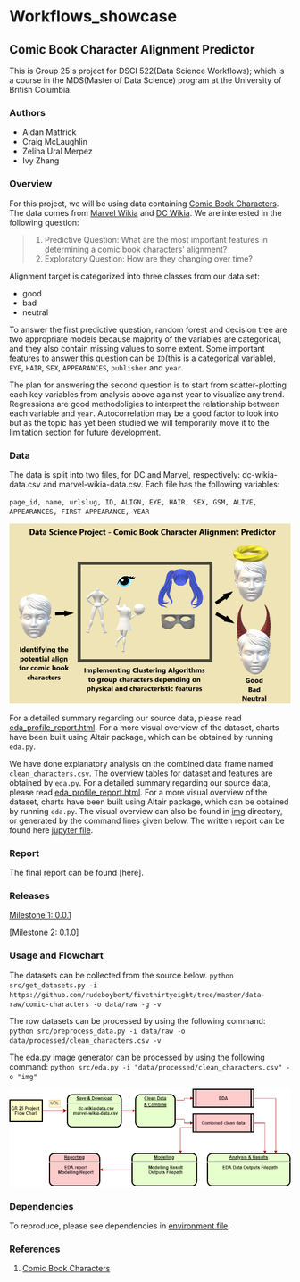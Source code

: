 # Workflows_showcase
## Comic Book Character Alignment Predictor
This is Group 25's project for DSCI 522(Data Science Workflows); which is a course in the MDS(Master of Data Science) program at the University of British Columbia.

### Authors

- Aidan Mattrick
- Craig McLaughlin
- Zeliha Ural Merpez
- Ivy Zhang

### Overview

For this project, we will be using data containing [Comic Book Characters](https://github.com/rudeboybert/fivethirtyeight/tree/master/data-raw/comic-characters). The data comes from [Marvel Wikia](https://marvel.fandom.com/wiki/Marvel_Database) and [DC Wikia](https://dc.fandom.com/wiki/DC_Comics_Database). We are interested in the following question:

> 1. Predictive Question: What are the most important features in determining a comic book characters' alignment? 
> 2. Exploratory Question: How are they changing over time?

Alignment target is categorized into three classes from our data set:
- good 
- bad
- neutral

To answer the first predictive question, random forest and decision tree  are two appropriate models because majority of the variables are categorical, and they also contain missing values to some extent. Some important features to answer this question can be `ID`(this is a categorical variable), `EYE`, `HAIR`, `SEX`, `APPEARANCES`, `publisher` and `year`. 

The plan for answering the second question is to start from scatter-plotting each key variables from analysis above against year to visualize any trend. Regressions are good methodoligies to interpret the relationship between each variable and `year`. Autocorrelation may be a good factor to look into but as the topic has yet been studied we will temporarily move it to the limitation section for future development.


### Data

The data is split into two files, for DC and Marvel, respectively: dc-wikia-data.csv and marvel-wikia-data.csv. Each file has the following variables:

`page_id, name, urlslug, ID, ALIGN, EYE, HAIR, SEX, GSM, ALIVE, APPEARANCES, FIRST APPEARANCE, YEAR`

![Project Overview](img/project_overview_00.png)


For a detailed summary regarding our source data, please read [eda_profile_report.html](https://github.com/UBC-MDS/Workflows_showcase/blob/main/report/eda_profile_report.html). For a more visual overview of the dataset, charts have been built using Altair package, which can be obtained by running `eda.py`.


We have done explanatory analysis on the combined data frame named `clean_characters.csv`. The overview tables for dataset and features are obtained by `eda.py`. For a detailed summary regarding our source data, please read [eda_profile_report.html](https://github.com/UBC-MDS/Workflows_showcase/blob/main/report/eda_profile_report.html). For a more visual overview of the dataset, charts have been built using Altair package, which can be obtained by running `eda.py`. The visual overview can also be found in [img](https://github.com/UBC-MDS/Workflows_showcase/tree/main/img) directory, or generated by the command lines given below. The written report can be found here [jupyter file](https://github.com/UBC-MDS/Workflows_showcase/blob/main/report/eda.ipynb).

### Report
The final report can be found [here].

### Releases

[Milestone 1: 0.0.1](https://github.com/UBC-MDS/Workflows_showcase/releases/tag/0.0.1)

[Milestone 2: 0.1.0]

### Usage and Flowchart

The datasets can be collected from the source below.
`
python src/get_datasets.py -i https://github.com/rudeboybert/fivethirtyeight/tree/master/data-raw/comic-characters -o data/raw -g -v
`

The row datasets can be processed by using the following command:
`
python src/preprocess_data.py -i data/raw -o data/processed/clean_characters.csv -v
`

The eda.py image generator can be processed by using the following command:
`
python src/eda.py -i "data/processed/clean_characters.csv" -o "img"
`

![Flow Chart](img/flow_chart00.png)

### Dependencies

To reproduce, please see dependencies in [environment file](https://github.com/UBC-MDS/Workflows_showcase/blob/main/env/env.yaml).

### References

1. [Comic Book Characters](https://github.com/rudeboybert/fivethirtyeight/tree/master/data-raw/comic-characters) 

```python

```
